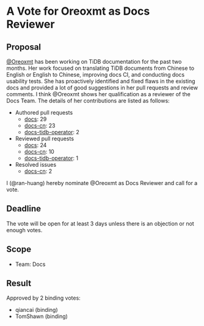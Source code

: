 # A Vote for Oreoxmt as Docs Reviewer

## Proposal

[@Oreoxmt](https://github.com/Oreoxmt) has been working on TiDB documentation for the past two months. Her work focused on translating TiDB documents from Chinese to English or English to Chinese, improving docs CI, and conducting docs usability tests. She has proactively identified and fixed flaws in the existing docs and provided a lot of good suggestions in her pull requests and review comments. I think @Oreoxmt shows her qualification as a reviewer of the Docs Team. The details of her contributions are listed as follows:

- Authored pull requests
    - [docs](https://github.com/pingcap/docs/pulls?q=is%3Apr+is%3Amerged+author%3AOreoxmt): 29
    - [docs-cn](https://github.com/pingcap/docs-cn/pulls?q=is%3Apr+is%3Amerged+author%3AOreoxmt): 23
    - [docs-tidb-operator](https://github.com/pingcap/docs-tidb-operator/pulls?q=is:pr+is:merged+author:Oreoxmt): 2
- Reviewed pull requests
    - [docs](https://github.com/pingcap/docs/pulls?q=is%3Apr+reviewed-by%3AOreoxmt+is%3Amerged+-author%3Ati-chi-bot+): 24
    - [docs-cn](https://github.com/pingcap/docs-cn/pulls?q=is%3Apr+reviewed-by%3AOreoxmt+is%3Amerged+-author%3Ati-chi-bot+): 10
    - [docs-tidb-operator](https://github.com/pingcap/docs-tidb-operator/pulls?q=is%3Apr+reviewed-by%3AOreoxmt+is%3Amerged+-author%3Ati-chi-bot+): 1
- Resolved issues
    - [docs-cn](https://github.com/pingcap/docs-cn/issues?q=is%3Aissue+is%3Aclosed+assignee%3AOreoxmt): 2

I (@ran-huang) hereby nominate @Oreoxmt as Docs Reviewer and call for a vote.

## Deadline

The vote will be open for at least 3 days unless there is an objection or not enough votes.

## Scope

* Team: Docs

## Result

Approved by 2 binding votes:

* qiancai (binding)
* TomShawn (binding)
